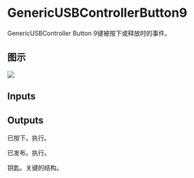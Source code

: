 # GenericUSBControllerButton9

GenericUSBController Button 9键被按下或释放时的事件。

## 图示

![]($-20221218-19233769.png)

## Inputs

## Outputs

已按下。执行。

已发布。执行。

钥匙。关键的结构。
